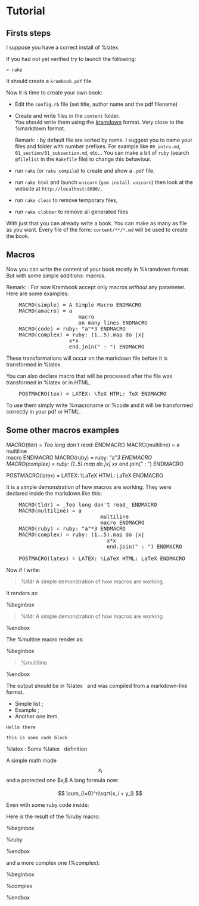 # Tutorial

## Firsts steps

I suppose you have a correct install of %latex.

If you had not yet verified try to launch the following:

    > rake

It should create a `krambook.pdf` file.

Now it is time to create your own book:

- Edit the `config.rb` file (set title, author name and the pdf filename)
- Create and write files in the `content` folder.  
  You should write them using the [kramdown](http://kramdown.rubyforge.org/) format. 
  Very close to the %markdown format.

  Remark: 
  : by default file are sorted by name.  I suggest you to name your files and folder with number prefixes.  For example like `00_intro.md`, `01_section/01_subsection.md`, etc...  You can make a bit of `ruby` (search `@filelist` in the `Rakefile` file) to change this behaviour.

- run `rake` (or `rake compile`) to create and show a `.pdf` file.
- run `rake html` and launch `unicorn` (`gem install unicorn`) then look at the website at `http://localhost:8080/`,
- run `rake clean` to remove temporary files,
- run `rake clobber` to remove all generated files


With just that you can already write a book.
You can make as many as file as you want. 
Every file of the form: `content/**/*.md` will be used to create the book.

## Macros

Now you can write the content of your book mostly in %kramdown format.
But with some simple additions: _macros_.

Remark:
: For now Krambook accept only macros _without_ any parameter. Here are some examples:

<pre>
    &#x004d;ACRO(simple) = A Simple Macro ENDMACRO
    &#x004d;ACRO(amacro) = a  
                       macro  
                       on many lines ENDMACRO
    &#x004d;ACRO(code) = ruby: "a"*3 ENDMACRO
    &#x004d;ACRO(complex) = ruby: (1..5).map do |x|
                    x*x
                    end.join(" : ") ENDMACRO
</pre>

These transformations will occur on the markdown file before it is transformed in %latex.

You can also declare macro that will be processed after the file was transformed in %latex or in HTML.

<pre>
    &#x0050;OSTMACRO(tex) = LATEX: \TeX HTML: TeX ENDMACRO
</pre>

To use them simply write \%macroname or \%code
and it will be transformed correctly in your pdf or HTML.

## Some other macros examples

MACRO(tldr) = _Too long don't read:_ ENDMACRO
MACRO(multiline) = a  
multiline  
macro ENDMACRO
MACRO(ruby) = ruby: "a"*3 ENDMACRO
MACRO(complex) = ruby: (1..5).map do |x| 
x*x 
end.join(" : ") ENDMACRO

POSTMACRO(latex) = LATEX: \LaTeX HTML: LaTeX ENDMACRO

It is a simple demonstration of how macros are working.
They were declared inside the markdown like this:

<pre>
    &#x004d;ACRO(tldr) = _Too long don't read_ ENDMACRO
    &#x004d;ACRO(multiline) = a  
                              multiline  
                              macro ENDMACRO
    &#x004d;ACRO(ruby) = ruby: "a"*3 ENDMACRO
    &#x004d;ACRO(complex) = ruby: (1..5).map do |x| 
                                x*x 
                                end.join(" : ") ENDMACRO
    
    &#x0050;OSTMACRO(latex) = LATEX: \LaTeX HTML: LaTeX ENDMACRO
</pre>

Now if I write:

> \%tldr A simple demonstration of how macros are working.

It renders as:

%beginbox

> %tldr A simple demonstration of how macros are working.

%endbox

The \%multine macro render as:

%beginbox

> %multiline

%endbox

The output should be in %latex &nbsp; and 
was compiled from a markdown-like format.

- Simple list ;
- Example ;
- Another one item.

~~~~~
Hello there

this is some code block
~~~~~

%latex
: Some %latex &nbsp; definition

A simple math mode $$x_i$$ and a protected one \$$x_i\$$
A long formula now:

$$ \sum_{i=0}^n\sqrt{x_i + y_i} $$

Even with some ruby code inside:

Here is the result of the \%ruby macro:

%beginbox

%ruby

%endbox

and a more complex one (\%complex):

%beginbox

%complex

%endbox
